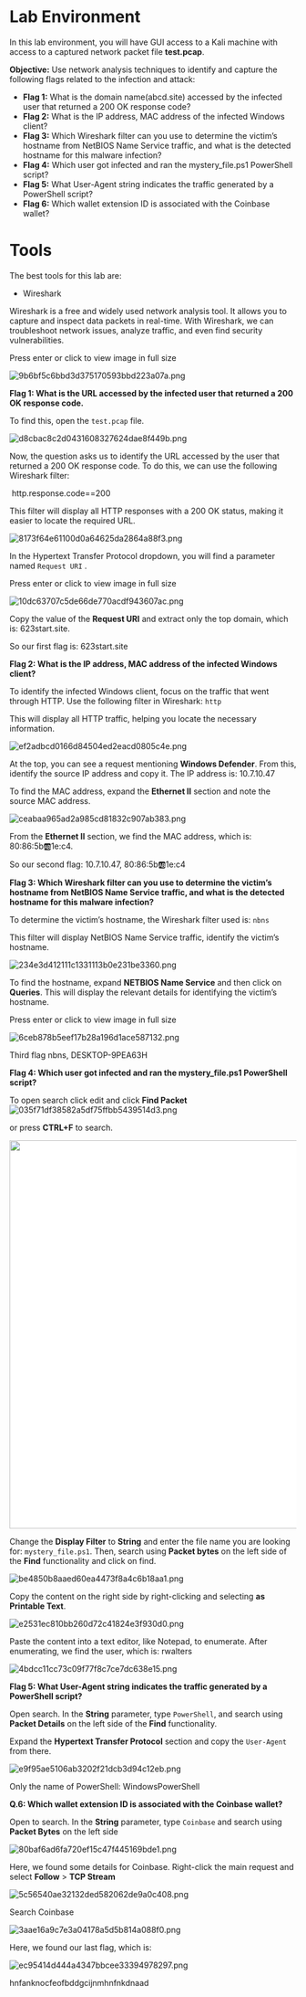 # Lab Environment

In this lab environment, you will have GUI access to a Kali machine with access to a captured network packet file **test.pcap**.

**Objective:** Use network analysis techniques to identify and capture the following flags related to the infection and attack:

- **Flag 1:** What is the domain name(abcd.site) accessed by the infected user that returned a 200 OK response code?
- **Flag 2:** What is the IP address, MAC address of the infected Windows client?
- **Flag 3:** Which Wireshark filter can you use to determine the victim’s hostname from NetBIOS Name Service traffic, and what is the detected hostname for this malware infection?
- **Flag 4:** Which user got infected and ran the mystery_file.ps1 PowerShell script?
- **Flag 5:** What User-Agent string indicates the traffic generated by a PowerShell script?
- **Flag 6:** Which wallet extension ID is associated with the Coinbase wallet?

# Tools

The best tools for this lab are:

- Wireshark

Wireshark is a free and widely used network analysis tool. It allows you to capture and inspect data packets in real-time. With Wireshark, we can troubleshoot network issues, analyze traffic, and even find security vulnerabilities.

Press enter or click to view image in full size

![9b6bf5c6bbd3d375170593bbd223a07a.png](../../../_resources/9b6bf5c6bbd3d375170593bbd223a07a.png)

**Flag 1: What is the URL accessed by the infected user that returned a 200 OK response code.**

To find this, open the `test.pcap` file.

![d8cbac8c2d0431608327624dae8f449b.png](../../../_resources/d8cbac8c2d0431608327624dae8f449b.png)

Now, the question asks us to identify the URL accessed by the user that returned a 200 OK response code. To do this, we can use the following Wireshark filter:

&nbsp;http.response.code==200

This filter will display all HTTP responses with a 200 OK status, making it easier to locate the required URL.

![8173f64e61100d0a64625da2864a88f3.png](../../../_resources/8173f64e61100d0a64625da2864a88f3.png)

In the Hypertext Transfer Protocol dropdown, you will find a parameter named `Request URI` .

Press enter or click to view image in full size

![10dc63707c5de66de770acdf943607ac.png](../../../_resources/10dc63707c5de66de770acdf943607ac.png)

Copy the value of the **Request URI** and extract only the top domain, which is: 623start.site.

So our first flag is: 623start.site

**Flag 2: What is the IP address, MAC address of the infected Windows client?**

To identify the infected Windows client, focus on the traffic that went through HTTP. Use the following filter in Wireshark: `http`

This will display all HTTP traffic, helping you locate the necessary information.

![ef2adbcd0166d84504ed2eacd0805c4e.png](../../../_resources/ef2adbcd0166d84504ed2eacd0805c4e.png)

At the top, you can see a request mentioning **Windows Defender**. From this, identify the source IP address and copy it. The IP address is: 10.7.10.47

To find the MAC address, expand the **Ethernet II** section and note the source MAC address.

![ceabaa965ad2a985cd81832c907ab383.png](../../../_resources/ceabaa965ad2a985cd81832c907ab383.png)

From the **Ethernet II** section, we find the MAC address, which is: 80:86:5b:ab:1e:c4.

So our second flag: 10.7.10.47, 80:86:5b:ab:1e:c4

**Flag 3: Which Wireshark filter can you use to determine the victim’s hostname from NetBIOS Name Service traffic, and what is the detected hostname for this malware infection?**

To determine the victim’s hostname, the Wireshark filter used is: `nbns`

This filter will display NetBIOS Name Service traffic, identify the victim’s hostname.

![234e3d412111c1331113b0e231be3360.png](../../../_resources/234e3d412111c1331113b0e231be3360.png)

To find the hostname, expand **NETBIOS Name Service** and then click on **Queries**. This will display the relevant details for identifying the victim’s hostname.

Press enter or click to view image in full size

![6ceb878b5eef17b28a196d1ace587132.png](../../../_resources/6ceb878b5eef17b28a196d1ace587132.png)

Third flag nbns, DESKTOP-9PEA63H

**Flag 4: Which user got infected and ran the mystery_file.ps1 PowerShell script?**

To open search click edit and click **Find Packet** ![035f71df38582a5df75ffbb5439514d3.png](../../../_resources/035f71df38582a5df75ffbb5439514d3.png)

or press **CTRL+F** to search.

<img alt="" class="bi jz nk c jop-noMdConv" width="700" height="88" loading="lazy" role="presentation" src="../../../_resources/1_8vJ8XqK3Ee6NNKLJGt8F6Q.png" style="box-sizing: inherit; vertical-align: middle; background-color: rgb(255, 255, 255); width: 680px; max-width: 100%; height: auto;">

Change the **Display Filter** to **String** and enter the file name you are looking for: `mystery_file.ps1`. Then, search using **Packet bytes** on the left side of the **Find** functionality and click on find.

![be4850b8aaed60ea4473f8a4c6b18aa1.png](../../../_resources/be4850b8aaed60ea4473f8a4c6b18aa1.png)

Copy the content on the right side by right-clicking and selecting **as Printable Text**.

![e2531ec810bb260d72c41824e3f930d0.png](../../../_resources/e2531ec810bb260d72c41824e3f930d0.png)

Paste the content into a text editor, like Notepad, to enumerate. After enumerating, we find the user, which is: rwalters

![4bdcc11cc73c09f77f8c7ce7dc638e15.png](../../../_resources/4bdcc11cc73c09f77f8c7ce7dc638e15.png)

**Flag 5: What User-Agent string indicates the traffic generated by a PowerShell script?**

Open search. In the **String** parameter, type `PowerShell`, and search using **Packet Details** on the left side of the **Find** functionality.

Expand the **Hypertext Transfer Protocol** section and copy the `User-Agent` from there.

![e9f95ae5106ab3202f21dcb3d94c12eb.png](../../../_resources/e9f95ae5106ab3202f21dcb3d94c12eb.png)

Only the name of PowerShell: WindowsPowerShell

**Q.6: Which wallet extension ID is associated with the Coinbase wallet?**

Open to search. In the **String** parameter, type `Coinbase` and search using **Packet Bytes** on the left side

![80baf6ad6fa720ef15c47f445169bde1.png](../../../_resources/80baf6ad6fa720ef15c47f445169bde1.png)

Here, we found some details for Coinbase. Right-click the main request and select **Follow** > **TCP Stream**

![5c56540ae32132ded582062de9a0c408.png](../../../_resources/5c56540ae32132ded582062de9a0c408.png)

Search Coinbase

![3aae16a9c7e3a04178a5d5b814a088f0.png](../../../_resources/3aae16a9c7e3a04178a5d5b814a088f0.png)

Here, we found our last flag, which is:

![ec95414d444a4347bbcee33394978297.png](../../../_resources/ec95414d444a4347bbcee33394978297.png)

hnfanknocfeofbddgcijnmhnfnkdnaad